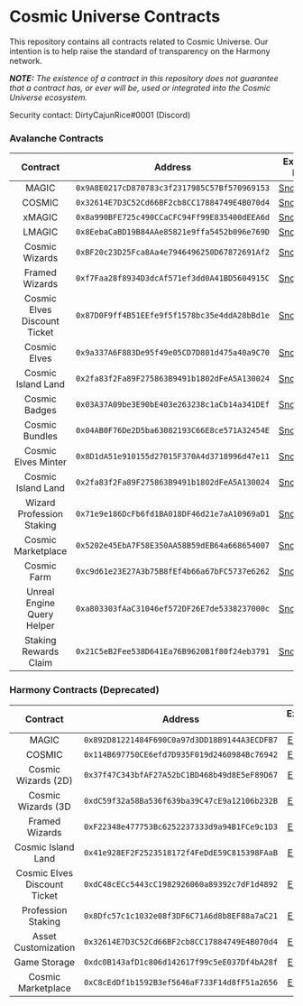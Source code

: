 # Cosmic Universe Contracts

This repository contains all contracts related to Cosmic Universe. Our intention is to help raise the standard of
transparency on the Harmony network.

***NOTE:** The existence of a contract in this repository does not guarantee that a contract has, or ever will be,
used or integrated into the Cosmic Universe ecosystem.*

Security contact: DirtyCajunRice#0001 (Discord)

### Avalanche Contracts

|           Contract           | Address                                      |                                    Explorer Link                                     |
|:----------------------------:|----------------------------------------------|:------------------------------------------------------------------------------------:|
|            MAGIC             | `0x9A8E0217cD870783c3f2317985C57Bf570969153` | [Snowtrace](https://snowtrace.io/address/0x9A8E0217cD870783c3f2317985C57Bf570969153) |
|            COSMIC            | `0x32614E7D3C52Cd66BF2cb8CC17884749E4B070d4` | [Snowtrace](https://snowtrace.io/address/0x32614E7D3C52Cd66BF2cb8CC17884749E4B070d4) |
|            xMAGIC            | `0x8a990BFE725c490CCaCFC94Ff99E835400dEEA6d` | [Snowtrace](https://snowtrace.io/address/0x8a990BFE725c490CCaCFC94Ff99E835400dEEA6d) |
|            LMAGIC            | `0x8EebaCaBD19B84AAe85821e9ffa5452b096e769D` | [Snowtrace](https://snowtrace.io/address/0x8EebaCaBD19B84AAe85821e9ffa5452b096e769D) |
|        Cosmic Wizards        | `0xBF20c23D25Fca8Aa4e7946496250D67872691Af2` | [Snowtrace](https://snowtrace.io/address/0xBF20c23D25Fca8Aa4e7946496250D67872691Af2) |
|        Framed Wizards        | `0xf7Faa28f8934D3dcAf571ef3dd0A41BD5604915C` | [Snowtrace](https://snowtrace.io/address/0xf7Faa28f8934D3dcAf571ef3dd0A41BD5604915C) |
| Cosmic Elves Discount Ticket | `0x87D0F9ff4B51EEfe9f5f1578bc35e4ddA28bBd1e` | [Snowtrace](https://snowtrace.io/address/0x87D0F9ff4B51EEfe9f5f1578bc35e4ddA28bBd1e) |
|         Cosmic Elves         | `0x9a337A6F883De95f49e05CD7D801d475a40a9C70` | [Snowtrace](https://snowtrace.io/address/0x9a337A6F883De95f49e05CD7D801d475a40a9C70) |
|      Cosmic Island Land      | `0x2fa83f2Fa89F275863B9491b1802dFeA5A130024` | [Snowtrace](https://snowtrace.io/address/0x2fa83f2Fa89F275863B9491b1802dFeA5A130024) |
|        Cosmic Badges         | `0x03A37A09be3E90bE403e263238c1aCb14a341DEf` | [Snowtrace](https://snowtrace.io/address/0x03A37A09be3E90bE403e263238c1aCb14a341DEf) |
|        Cosmic Bundles        | `0x04AB0F76De2D5ba63082193C66E8ce571A32454E` | [Snowtrace](https://snowtrace.io/address/0x04AB0F76De2D5ba63082193C66E8ce571A32454E) |
|     Cosmic Elves Minter      | `0x8D1dA51e910155d27015F370A4d3718996d47e11` | [Snowtrace](https://snowtrace.io/address/0x8D1dA51e910155d27015F370A4d3718996d47e11) |
|      Cosmic Island Land      | `0x2fa83f2Fa89F275863B9491b1802dFeA5A130024` | [Snowtrace](https://snowtrace.io/address/0x2fa83f2Fa89F275863B9491b1802dFeA5A130024) |
|  Wizard Profession Staking   | `0x71e9e186DcFb6fd1BA018DF46d21e7aA10969aD1` | [Snowtrace](https://snowtrace.io/address/0x71e9e186DcFb6fd1BA018DF46d21e7aA10969aD1) |
|      Cosmic Marketplace      | `0x5202e45EbA7F58E350AA58B59dEB64a668654007` | [Snowtrace](https://snowtrace.io/address/0x5202e45EbA7F58E350AA58B59dEB64a668654007) |
|         Cosmic Farm          | `0xc9d61e23E27A3b75B8fEf4b66a67bFC5737e6262` | [Snowtrace](https://snowtrace.io/address/0xc9d61e23E27A3b75B8fEf4b66a67bFC5737e6262) |
|  Unreal Engine Query Helper  | `0xa803303fAaC31046ef572DF26E7de5338237000c` | [Snowtrace](https://snowtrace.io/address/0xa803303fAaC31046ef572DF26E7de5338237000c) |
|    Staking Rewards Claim     | `0x21C5eB2Fee538D641Ea76B9620B1f80f24eb3791` | [Snowtrace](https://snowtrace.io/address/0x21C5eB2Fee538D641Ea76B9620B1f80f24eb3791) |

### Harmony Contracts (Deprecated)

|           Contract           | Address                                      |                                        Explorer Link                                        |
|:----------------------------:|----------------------------------------------|:-------------------------------------------------------------------------------------------:|
|            MAGIC             | `0x892D81221484F690C0a97d3DD18B9144A3ECDFB7` | [Explorer](https://explorer.harmony.one/address/0x892D81221484F690C0a97d3DD18B9144A3ECDFB7) |
|            COSMIC            | `0x114B697750CE6efd7D935F019d2460984Bc76942` | [Explorer](https://explorer.harmony.one/address/0x114B697750CE6efd7D935F019d2460984Bc76942) |
|     Cosmic Wizards (2D)      | `0x37f47C343bfAF27A52bC1BD468b49d8E5eF89D67` | [Explorer](https://explorer.harmony.one/address/0x37f47C343bfAF27A52bC1BD468b49d8E5eF89D67) |
|      Cosmic Wizards (3D      | `0xdC59f32a58Ba536f639ba39C47cE9a12106b232B` | [Explorer](https://explorer.harmony.one/address/0xdC59f32a58Ba536f639ba39C47cE9a12106b232B) |
|        Framed Wizards        | `0xF22348e477753Bc6252237333d9a94B1FCe9c1D3` | [Explorer](https://explorer.harmony.one/address/0xF22348e477753Bc6252237333d9a94B1FCe9c1D3) |
|      Cosmic Island Land      | `0x41e928EF2F2523518172f4FeDdE59C815398FAaB` | [Explorer](https://explorer.harmony.one/address/0x41e928EF2F2523518172f4FeDdE59C815398FAaB) |
| Cosmic Elves Discount Ticket | `0xdC48cECc5443cC1982926060a89392c7dF1d4892` | [Explorer](https://explorer.harmony.one/address/0xdC48cECc5443cC1982926060a89392c7dF1d4892) |
|      Profession Staking      | `0x8Dfc57c1c1032e08f3DF6C71A6d8b8EF88a7aC21` | [Explorer](https://explorer.harmony.one/address/0x8Dfc57c1c1032e08f3DF6C71A6d8b8EF88a7aC21) |
|     Asset Customization      | `0x32614E7D3C52Cd66BF2cb8CC17884749E4B070d4` | [Explorer](https://explorer.harmony.one/address/0x32614E7D3C52Cd66BF2cb8CC17884749E4B070d4) |
|         Game Storage         | `0xdc0B143afD1c806d142617f99c5eE037Df4bA28f` | [Explorer](https://explorer.harmony.one/address/0xdc0B143afD1c806d142617f99c5eE037Df4bA28f) |
|      Cosmic Marketplace      | `0xC8cEdDf1b1592B3ef5646aF733F14d8fF51a2656` | [Explorer](https://explorer.harmony.one/address/0xC8cEdDf1b1592B3ef5646aF733F14d8fF51a2656) |

